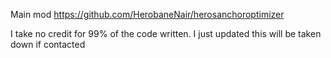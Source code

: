 Main mod
https://github.com/HerobaneNair/herosanchoroptimizer

I take no credit for 99% of the code written. I just updated this will be taken down if contacted
